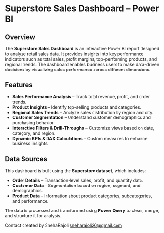 # Superstore Sales Dashboard – Power BI

## Overview
The **Superstore Sales Dashboard** is an interactive Power BI report designed to analyze retail sales data. It provides insights into key performance indicators such as total sales, profit margins, top-performing products, and regional trends. The dashboard enables business users to make data-driven decisions by visualizing sales performance across different dimensions.

## Features
- **Sales Performance Analysis** – Track total revenue, profit, and order trends.
- **Product Insights** – Identify top-selling products and categories.
- **Regional Sales Trends** – Analyze sales distribution by region and city.
- **Customer Segmentation** – Understand customer demographics and purchasing behavior.
- **Interactive Filters & Drill-Throughs** – Customize views based on date, category, and region.
- **Dynamic KPIs & DAX Calculations** – Custom measures to enhance business insights.

## Data Sources
This dashboard is built using the **Superstore dataset**, which includes:
- **Order Details** – Transaction-level sales, profit, and quantity data.
- **Customer Data** – Segmentation based on region, segment, and demographics.
- **Product Data** – Information about product categories, subcategories, and performance.

The data is processed and transformed using **Power Query** to clean, merge, and structure it for analysis.

Contact
created by SnehaRajoli
sneharajoli26@gmail.com

